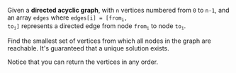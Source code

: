 Given a **directed acyclic graph**, with `n` vertices numbered from `0` to `n-1`, and an array `edges` where <code>edges[i] = [from<sub>i</sub>, to<sub>i</sub>]</code> represents a directed edge from node <code>from<sub>i</sub></code> to node <code>to<sub>i</sub></code>.

Find the smallest set of vertices from which all nodes in the graph are reachable. It's guaranteed that a unique solution exists.

Notice that you can return the vertices in any order.